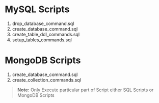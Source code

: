 # MySQL Scripts

1. drop_database_command.sql
2. create_database_command.sql
3. create_table_ddl_commands.sql
4. setup_tables_commands.sql

# MongoDB Scripts

1. create_database_command.sql
2. create_collection_commands.sql

> **Note:** Only Execute particular part of Script either SQL Scripts or MongoDB Scripts
